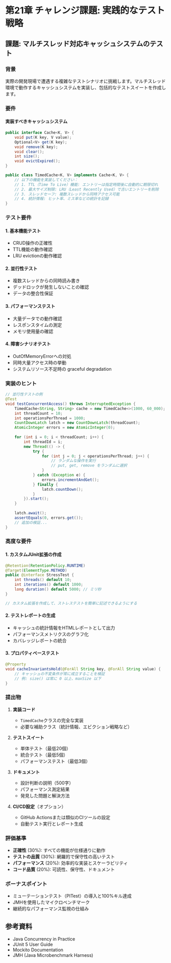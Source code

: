 # 第21章 チャレンジ課題: 実践的なテスト戦略

## 課題: マルチスレッド対応キャッシュシステムのテスト

### 背景
実際の開発現場で遭遇する複雑なテストシナリオに挑戦します。マルチスレッド環境で動作するキャッシュシステムを実装し、包括的なテストスイートを作成します。

### 要件

#### 実装すべきキャッシュシステム
```java
public interface Cache<K, V> {
    void put(K key, V value);
    Optional<V> get(K key);
    void remove(K key);
    void clear();
    int size();
    void evictExpired();
}

public class TimedCache<K, V> implements Cache<K, V> {
    // 以下の機能を実装してください：
    // 1. TTL（Time To Live）機能: エントリーは指定時間後に自動的に期限切れ
    // 2. 最大サイズ制限: LRU（Least Recently Used）で古いエントリーを削除
    // 3. スレッドセーフ: 複数スレッドから同時アクセス可能
    // 4. 統計情報: ヒット率、ミス率などの統計を記録
}
```

### テスト要件

#### 1. 基本機能テスト
- CRUD操作の正確性
- TTL機能の動作確認
- LRU evictionの動作確認

#### 2. 並行性テスト
- 複数スレッドからの同時読み書き
- デッドロックが発生しないことの確認
- データの整合性保証

#### 3. パフォーマンステスト
- 大量データでの動作確認
- レスポンスタイムの測定
- メモリ使用量の確認

#### 4. 障害シナリオテスト
- OutOfMemoryErrorへの対処
- 同時大量アクセス時の挙動
- システムリソース不足時の graceful degradation

### 実装のヒント

```java
// 並行性テストの例
@Test
void testConcurrentAccess() throws InterruptedException {
    TimedCache<String, String> cache = new TimedCache<>(1000, 60_000); // size: 1000, TTL: 60秒
    int threadCount = 10;
    int operationsPerThread = 1000;
    CountDownLatch latch = new CountDownLatch(threadCount);
    AtomicInteger errors = new AtomicInteger(0);
    
    for (int i = 0; i < threadCount; i++) {
        int threadId = i;
        new Thread(() -> {
            try {
                for (int j = 0; j < operationsPerThread; j++) {
                    // ランダムな操作を実行
                    // put, get, remove をランダムに選択
                }
            } catch (Exception e) {
                errors.incrementAndGet();
            } finally {
                latch.countDown();
            }
        }).start();
    }
    
    latch.await();
    assertEquals(0, errors.get());
    // 追加の検証...
}
```

### 高度な要件

#### 1. カスタムJUnit拡張の作成
```java
@Retention(RetentionPolicy.RUNTIME)
@Target(ElementType.METHOD)
public @interface StressTest {
    int threads() default 10;
    int iterations() default 1000;
    long duration() default 5000; // ミリ秒
}

// カスタム拡張を作成して、ストレステストを簡単に記述できるようにする
```

#### 2. テストレポートの生成
- キャッシュの統計情報をHTMLレポートとして出力
- パフォーマンスメトリクスのグラフ化
- カバレッジレポートの統合

#### 3. プロパティベーステスト
```java
@Property
void cacheInvariantsHold(@ForAll String key, @ForAll String value) {
    // キャッシュの不変条件が常に成立することを検証
    // 例: size() は常に 0 以上、maxSize 以下
}
```

### 提出物

1. **実装コード**
   - `TimedCache`クラスの完全な実装
   - 必要な補助クラス（統計情報、エビクション戦略など）

2. **テストスイート**
   - 単体テスト（最低20個）
   - 統合テスト（最低5個）
   - パフォーマンステスト（最低3個）

3. **ドキュメント**
   - 設計判断の説明（500字）
   - パフォーマンス測定結果
   - 発見した問題と解決方法

4. **CI/CD設定**（オプション）
   - GitHub Actionsまたは類似のCIツールの設定
   - 自動テスト実行とレポート生成

### 評価基準

- **正確性** (30%): すべての機能が仕様通りに動作
- **テストの品質** (30%): 網羅的で保守性の高いテスト
- **パフォーマンス** (20%): 効率的な実装とスケーラビリティ
- **コード品質** (20%): 可読性、保守性、ドキュメント

### ボーナスポイント

- ミューテーションテスト（PITest）の導入と100%キル達成
- JMHを使用したマイクロベンチマーク
- 継続的なパフォーマンス監視の仕組み

## 参考資料
- Java Concurrency in Practice
- JUnit 5 User Guide
- Mockito Documentation
- JMH (Java Microbenchmark Harness)